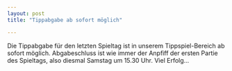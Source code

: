 ```yaml
---
layout: post
title: "Tippabgabe ab sofort möglich"

---
```


Die Tippabgabe für den letzten Spieltag ist in unserem Tippspiel-Bereich ab sofort möglich. Abgabeschluss ist wie immer der Anpfiff der ersten Partie des Spieltags, also diesmal Samstag um 15.30 Uhr. Viel Erfolg...



